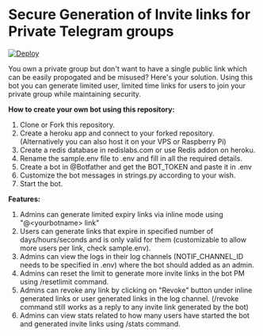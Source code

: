 # Secure Generation of Invite links for Private Telegram groups

[![Deploy](https://www.herokucdn.com/deploy/button.svg)](https://heroku.com/deploy)

You own a private group but don't want to have a single public link which can be easily propogated and be misused?
Here's your solution. Using this bot you can generate limited user, limited time links for users to join your private group while maintaining security.

**How to create your own bot using this repository:**

1. Clone or Fork this repository.
2. Create a heroku app and connect to your forked repository. (Alternatively you can also host it on your VPS or Raspberry Pi)
3. Create a redis database in redislabs.com or use Redis addon on heroku.
4. Rename the sample.env file to .env and fill in all the required details.
5. Create a bot in @Botfather and get the BOT_TOKEN and paste it in .env
6. Customize the bot messages in strings.py according to your wish.
7. Start the bot.

**Features:**

1. Admins can generate limited expiry links via inline mode using "@\<yourbotname\> link"
2. Users can generate links that expire in specified number of days/hours/seconds and is only valid for them (customizable to allow more users per link, check sample.env).
3. Admins can view the logs in their log channels (NOTIF_CHANNEL_ID needs to be specified in .env) where the bot should added as an admin.
4. Admins can reset the limit to generate more invite links in the bot PM using /resetlimit command.
5. Admins can revoke any link by clicking on "Revoke" button under inline generated links or user generated links in the log channel. (/revoke command still works as a reply to any invite link generated by the bot)
6. Admins can view stats related to how many users have started the bot and generated invite links using /stats command.
